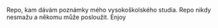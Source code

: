 Repo, kam dávám poznámky mého vysokoškolského studia. Repo nikdy nesmažu a někomu může posloužit. Enjoy
